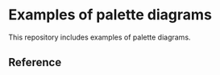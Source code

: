 Examples of palette diagrams
==
This repository includes examples of palette diagrams.

## Reference
